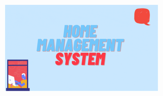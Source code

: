 ![Alt Text](https://github.com/veyselhim/HomeManagementSystem/blob/master/Backend/ApsisDemoScreenShots/banner.gif)

